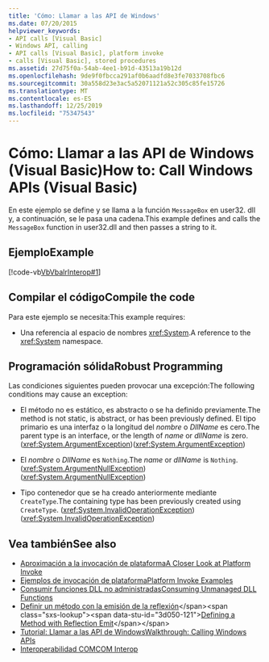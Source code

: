 ```yaml
---
title: 'Cómo: Llamar a las API de Windows'
ms.date: 07/20/2015
helpviewer_keywords:
- API calls [Visual Basic]
- Windows API, calling
- API calls [Visual Basic], platform invoke
- calls [Visual Basic], stored procedures
ms.assetid: 27d75f0a-54ab-4ee1-b91d-43513a19b12d
ms.openlocfilehash: 9de9f0fbcca291af0b6aadfd8e3fe7033708fbc6
ms.sourcegitcommit: 30a558d23e3ac5a52071121a52c305c85fe15726
ms.translationtype: MT
ms.contentlocale: es-ES
ms.lasthandoff: 12/25/2019
ms.locfileid: "75347543"
---
```

# <a name="how-to-call-windows-apis-visual-basic"></a><span data-ttu-id="3d050-102">Cómo: Llamar a las API de Windows (Visual Basic)</span><span class="sxs-lookup"><span data-stu-id="3d050-102">How to: Call Windows APIs (Visual Basic)</span></span>
<span data-ttu-id="3d050-103">En este ejemplo se define y se llama a la función `MessageBox` en user32. dll y, a continuación, se le pasa una cadena.</span><span class="sxs-lookup"><span data-stu-id="3d050-103">This example defines and calls the `MessageBox` function in user32.dll and then passes a string to it.</span></span>  
  
## <a name="example"></a><span data-ttu-id="3d050-104">Ejemplo</span><span class="sxs-lookup"><span data-stu-id="3d050-104">Example</span></span>  
 [!code-vb[VbVbalrInterop#1](~/samples/snippets/visualbasic/VS_Snippets_VBCSharp/VbVbalrInterop/VB/Class1.vb#1)]  
  
## <a name="compile-the-code"></a><span data-ttu-id="3d050-105">Compilar el código</span><span class="sxs-lookup"><span data-stu-id="3d050-105">Compile the code</span></span>  
 <span data-ttu-id="3d050-106">Para este ejemplo se necesita:</span><span class="sxs-lookup"><span data-stu-id="3d050-106">This example requires:</span></span>  
  
- <span data-ttu-id="3d050-107">Una referencia al espacio de nombres <xref:System>.</span><span class="sxs-lookup"><span data-stu-id="3d050-107">A reference to the <xref:System> namespace.</span></span>  
  
## <a name="robust-programming"></a><span data-ttu-id="3d050-108">Programación sólida</span><span class="sxs-lookup"><span data-stu-id="3d050-108">Robust Programming</span></span>  
 <span data-ttu-id="3d050-109">Las condiciones siguientes pueden provocar una excepción:</span><span class="sxs-lookup"><span data-stu-id="3d050-109">The following conditions may cause an exception:</span></span>  
  
- <span data-ttu-id="3d050-110">El método no es estático, es abstracto o se ha definido previamente.</span><span class="sxs-lookup"><span data-stu-id="3d050-110">The method is not static, is abstract, or has been previously defined.</span></span> <span data-ttu-id="3d050-111">El tipo primario es una interfaz o la longitud del *nombre* o *DllName* es cero.</span><span class="sxs-lookup"><span data-stu-id="3d050-111">The parent type is an interface, or the length of *name* or *dllName* is zero.</span></span> <span data-ttu-id="3d050-112">(<xref:System.ArgumentException>)</span><span class="sxs-lookup"><span data-stu-id="3d050-112">(<xref:System.ArgumentException>)</span></span>  
  
- <span data-ttu-id="3d050-113">El *nombre* o *DllName* es `Nothing`.</span><span class="sxs-lookup"><span data-stu-id="3d050-113">The *name* or *dllName* is `Nothing`.</span></span> <span data-ttu-id="3d050-114">(<xref:System.ArgumentNullException>)</span><span class="sxs-lookup"><span data-stu-id="3d050-114">(<xref:System.ArgumentNullException>)</span></span>  
  
- <span data-ttu-id="3d050-115">Tipo contenedor que se ha creado anteriormente mediante `CreateType`.</span><span class="sxs-lookup"><span data-stu-id="3d050-115">The containing type has been previously created using `CreateType`.</span></span> <span data-ttu-id="3d050-116">(<xref:System.InvalidOperationException>)</span><span class="sxs-lookup"><span data-stu-id="3d050-116">(<xref:System.InvalidOperationException>)</span></span>  
  
## <a name="see-also"></a><span data-ttu-id="3d050-117">Vea también</span><span class="sxs-lookup"><span data-stu-id="3d050-117">See also</span></span>

- [<span data-ttu-id="3d050-118">Aproximación a la invocación de plataforma</span><span class="sxs-lookup"><span data-stu-id="3d050-118">A Closer Look at Platform Invoke</span></span>](../../../framework/interop/consuming-unmanaged-dll-functions.md#a-closer-look-at-platform-invoke)
- [<span data-ttu-id="3d050-119">Ejemplos de invocación de plataforma</span><span class="sxs-lookup"><span data-stu-id="3d050-119">Platform Invoke Examples</span></span>](../../../framework/interop/platform-invoke-examples.md)
- [<span data-ttu-id="3d050-120">Consumir funciones DLL no administradas</span><span class="sxs-lookup"><span data-stu-id="3d050-120">Consuming Unmanaged DLL Functions</span></span>](../../../framework/interop/consuming-unmanaged-dll-functions.md)
- <span data-ttu-id="3d050-121">[Definir un método con la emisión de la reflexión](https://docs.microsoft.com/previous-versions/dotnet/netframework-4.0/w63y4d4f(v=vs.100))</span><span class="sxs-lookup"><span data-stu-id="3d050-121">[Defining a Method with Reflection Emit](https://docs.microsoft.com/previous-versions/dotnet/netframework-4.0/w63y4d4f(v=vs.100))</span></span>
- [<span data-ttu-id="3d050-122">Tutorial: Llamar a las API de Windows</span><span class="sxs-lookup"><span data-stu-id="3d050-122">Walkthrough: Calling Windows APIs</span></span>](../../../visual-basic/programming-guide/com-interop/walkthrough-calling-windows-apis.md)
- [<span data-ttu-id="3d050-123">Interoperabilidad COM</span><span class="sxs-lookup"><span data-stu-id="3d050-123">COM Interop</span></span>](../../../visual-basic/programming-guide/com-interop/index.md)
